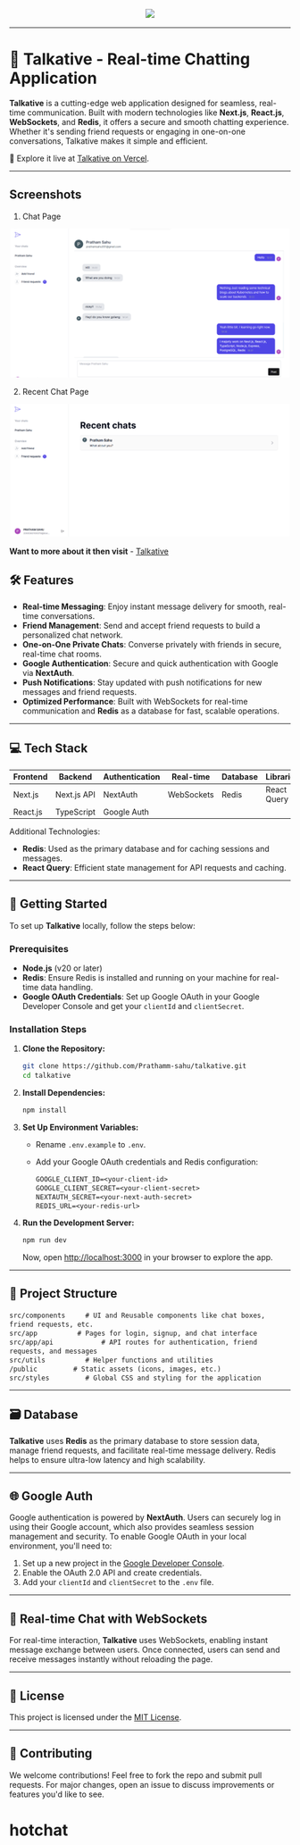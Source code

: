<!-- <p align='center'>
  < width="150" style="background-color:blue; border-radius: 10px;" viewBox="0 0 2000 2000">
    <path
      fill="white"
      d="m1976.678 964.142-1921.534-852.468c-14.802-6.571-32.107-3.37-43.577 8.046-11.477 11.413-14.763 28.703-8.28 43.532l365.839 836.751-365.839 836.749c-6.483 14.831-3.197 32.119 8.28 43.532 7.508 7.467 17.511 11.417 27.677 11.417 5.37 0 10.785-1.103 15.9-3.371l1921.533-852.466c14.18-6.292 23.322-20.349 23.322-35.861.001-15.514-9.141-29.571-23.321-35.861zm-1861.042-739.791 1664.615 738.489h-1341.737zm321.069 816.954h1334.219l-1655.287 734.35z"
    />
  </ svg>
</p> -->

<p align='center'><img src='public/favicon.ico' width="70" ></p>

---

# 💬 Talkative - Real-time Chatting Application

**Talkative** is a cutting-edge web application designed for seamless, real-time communication. Built with modern technologies like **Next.js**, **React.js**, **WebSockets**, and **Redis**, it offers a secure and smooth chatting experience. Whether it's sending friend requests or engaging in one-on-one conversations, Talkative makes it simple and efficient.

🚀 Explore it live at [Talkative on Vercel](https://talkative-eight.vercel.app/dashboard).

---

## Screenshots

1. Chat Page

<p align='center'><img src='public/Chat.png' width="500" ></p>

2. Recent Chat Page
<p align='center'><img src='public/RecentChat.png' width="500" ></p>

**Want to more about it then visit** - [Talkative](https://talkative-eight.vercel.app/dashboard)

## 🛠 Features

- **Real-time Messaging**: Enjoy instant message delivery for smooth, real-time conversations.
- **Friend Management**: Send and accept friend requests to build a personalized chat network.
- **One-on-One Private Chats**: Converse privately with friends in secure, real-time chat rooms.
- **Google Authentication**: Secure and quick authentication with Google via **NextAuth**.
- **Push Notifications**: Stay updated with push notifications for new messages and friend requests.
- **Optimized Performance**: Built with WebSockets for real-time communication and **Redis** as a database for fast, scalable operations.

---

## 💻 Tech Stack

| Frontend | Backend     | Authentication | Real-time  | Database | Libraries   |
| -------- | ----------- | -------------- | ---------- | -------- | ----------- |
| Next.js  | Next.js API | NextAuth       | WebSockets | Redis    | React Query |
| React.js | TypeScript  | Google Auth    |            |          |             |

Additional Technologies:

- **Redis**: Used as the primary database and for caching sessions and messages.
- **React Query**: Efficient state management for API requests and caching.

---

## 🚀 Getting Started

To set up **Talkative** locally, follow the steps below:

### Prerequisites

- **Node.js** (v20 or later)
- **Redis**: Ensure Redis is installed and running on your machine for real-time data handling.
- **Google OAuth Credentials**: Set up Google OAuth in your Google Developer Console and get your `clientId` and `clientSecret`.

### Installation Steps

1. **Clone the Repository:**

   ```bash
   git clone https://github.com/Prathamm-sahu/talkative.git
   cd talkative
   ```

2. **Install Dependencies:**

   ```bash
   npm install
   ```

3. **Set Up Environment Variables:**

   - Rename `.env.example` to `.env`.
   - Add your Google OAuth credentials and Redis configuration:

     ```
     GOOGLE_CLIENT_ID=<your-client-id>
     GOOGLE_CLIENT_SECRET=<your-client-secret>
     NEXTAUTH_SECRET=<your-next-auth-secret>
     REDIS_URL=<your-redis-url>
     ```

4. **Run the Development Server:**

   ```bash
   npm run dev
   ```

   Now, open [http://localhost:3000](http://localhost:3000) in your browser to explore the app.

---

## 🔧 Project Structure

```
src/components     # UI and Reusable components like chat boxes, friend requests, etc.
src/app          # Pages for login, signup, and chat interface
src/app/api            # API routes for authentication, friend requests, and messages
src/utils          # Helper functions and utilities
/public         # Static assets (icons, images, etc.)
src/styles         # Global CSS and styling for the application
```

---

## 🗃 Database

**Talkative** uses **Redis** as the primary database to store session data, manage friend requests, and facilitate real-time message delivery. Redis helps to ensure ultra-low latency and high scalability.

---

## 🌐 Google Auth

Google authentication is powered by **NextAuth**. Users can securely log in using their Google account, which also provides seamless session management and security. To enable Google OAuth in your local environment, you'll need to:

1. Set up a new project in the [Google Developer Console](https://console.cloud.google.com/).
2. Enable the OAuth 2.0 API and create credentials.
3. Add your `clientId` and `clientSecret` to the `.env` file.

---

## 📲 Real-time Chat with WebSockets

For real-time interaction, **Talkative** uses WebSockets, enabling instant message exchange between users. Once connected, users can send and receive messages instantly without reloading the page.

---

## 📄 License

This project is licensed under the [MIT License](https://opensource.org/licenses/MIT).

---

## 🎯 Contributing

We welcome contributions! Feel free to fork the repo and submit pull requests. For major changes, open an issue to discuss improvements or features you'd like to see.
# hotchat
